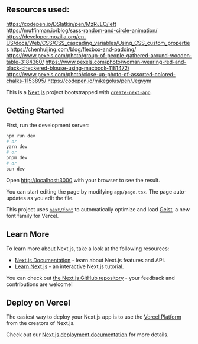 ## Resources used:
https://codepen.io/DSlatkin/pen/MzRJEO/left
https://muffinman.io/blog/sass-random-and-circle-animation/
https://developer.mozilla.org/en-US/docs/Web/CSS/CSS_cascading_variables/Using_CSS_custom_properties
https://chenhuijing.com/blog/flexbox-and-padding/
https://www.pexels.com/photo/group-of-people-gathered-around-wooden-table-3184360/
https://www.pexels.com/photo/woman-wearing-red-and-black-checkered-blouse-using-macbook-1181472/
https://www.pexels.com/photo/close-up-photo-of-assorted-colored-chalks-1153895/
https://codepen.io/mikegolus/pen/Jegvym

This is a [Next.js](https://nextjs.org) project bootstrapped with [`create-next-app`](https://nextjs.org/docs/app/api-reference/cli/create-next-app).

## Getting Started

First, run the development server:

```bash
npm run dev
# or
yarn dev
# or
pnpm dev
# or
bun dev
```

Open [http://localhost:3000](http://localhost:3000) with your browser to see the result.

You can start editing the page by modifying `app/page.tsx`. The page auto-updates as you edit the file.

This project uses [`next/font`](https://nextjs.org/docs/app/building-your-application/optimizing/fonts) to automatically optimize and load [Geist](https://vercel.com/font), a new font family for Vercel.

## Learn More

To learn more about Next.js, take a look at the following resources:

- [Next.js Documentation](https://nextjs.org/docs) - learn about Next.js features and API.
- [Learn Next.js](https://nextjs.org/learn) - an interactive Next.js tutorial.

You can check out [the Next.js GitHub repository](https://github.com/vercel/next.js) - your feedback and contributions are welcome!

## Deploy on Vercel

The easiest way to deploy your Next.js app is to use the [Vercel Platform](https://vercel.com/new?utm_medium=default-template&filter=next.js&utm_source=create-next-app&utm_campaign=create-next-app-readme) from the creators of Next.js.

Check out our [Next.js deployment documentation](https://nextjs.org/docs/app/building-your-application/deploying) for more details.

